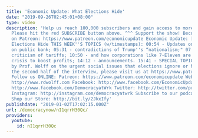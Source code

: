 ```yaml
---
title: 'Economic Update: What Elections Hide'
date: "2019-09-26T02:45:01+08:00"
type: video
description: 'Help us reach 100,000 subscribers and gain access to more studio time!
  Please hit the red SUBSCRIBE button above. ^^^ Support the show! Become an EU patron
  on Patreon: https://www.patreon.com/economicupdate Economic Update: [[S8 E26] What
  Elections Hide THIS WEEK''S TOPICS (w/timestamps): 00:54 - Updates on LA’s vote
  on public bank; 05:31 - contradictions of Trump''s “nationalism;" 07:11 - big business’
  criticism of tariffs; 10:50 - and how corporations like 7-Eleven are using the immigration
  crisis to boost profits; 14:12 - announcements. 15:41 - SPECIAL TOPIC: A major discussion
  by Prof. Wolff on the urgent social issues that elections ignore or hide. To watch
  the second half of the interview, please visit us at https://www.patreon.com/economicupdate
  Follow us ONLINE: Patreon: https://www.patreon.com/economicupdate Websites: http://www.democracyatwork.info/economicupdate
  http://www.rdwolff.com Facebook: http://www.facebook.com/EconomicUpdate http://www.facebook.com/RichardDWolff
  http://www.facebook.com/DemocracyatWrk Twitter: http://twitter.com/profwolff http://twitter.com/democracyatwrk
  Instagram: http://instagram.com/democracyatwrk Subscribe to our podcast: http://economicupdate.libsyn.com
  Shop our Store: http://bit.ly/2JkxIfy'
publishdate: "2019-01-02T17:02:15.000Z"
url: /democracynow/nI1qrrH30Qc/
providers:
  youtube:
    id: nI1qrrH30Qc
---
```

